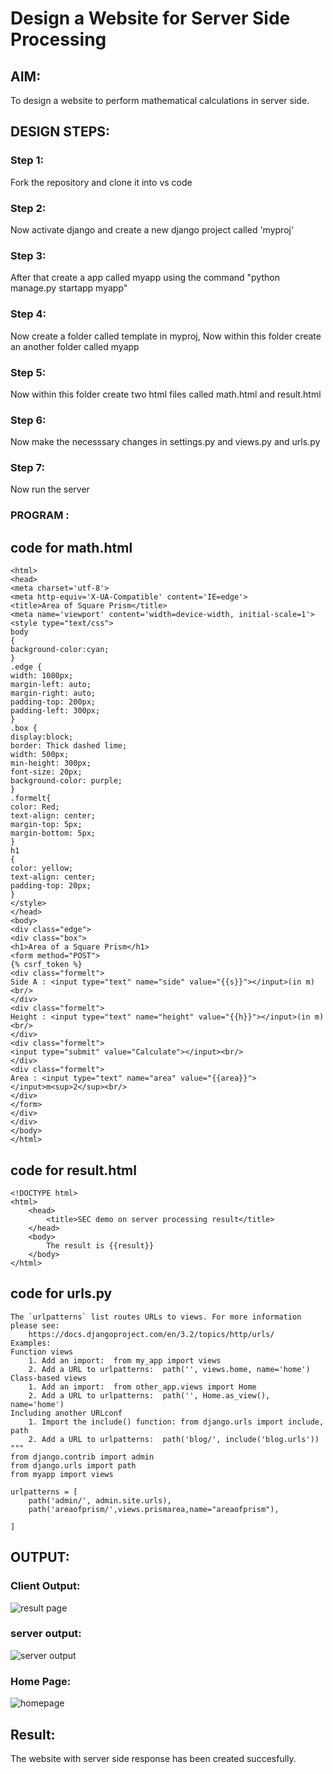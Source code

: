 # Design a Website for Server Side Processing

## AIM:
To design a website to perform mathematical calculations in server side.
## DESIGN STEPS:
### Step 1:
Fork the repository and clone it into vs code

### Step 2:
Now activate django and create a new django project called 'myproj'

### Step 3:
After that create a app called myapp using the command "python manage.py startapp myapp"

### Step 4:
Now create a folder called template in myproj, Now within this folder create an another folder called myapp

### Step 5:
Now within this folder create two html files called math.html and result.html

### Step 6:
Now make the necesssary changes in settings.py and views.py and urls.py

### Step 7:
Now run the server

### PROGRAM :
## code for math.html
```
<html>
<head>
<meta charset='utf-8'>
<meta http-equiv='X-UA-Compatible' content='IE=edge'>
<title>Area of Square Prism</title>
<meta name='viewport' content='width=device-width, initial-scale=1'>
<style type="text/css">
body 
{
background-color:cyan;
}
.edge {
width: 1080px;
margin-left: auto;
margin-right: auto;
padding-top: 200px;
padding-left: 300px;
}
.box {
display:block;
border: Thick dashed lime;
width: 500px;
min-height: 300px;
font-size: 20px;
background-color: purple;
}
.formelt{
color: Red;
text-align: center;
margin-top: 5px;
margin-bottom: 5px;
}
h1
{
color: yellow;
text-align: center;
padding-top: 20px;
}
</style>
</head>
<body>
<div class="edge">
<div class="box">
<h1>Area of a Square Prism</h1>
<form method="POST">
{% csrf_token %}
<div class="formelt">
Side A : <input type="text" name="side" value="{{s}}"></input>(in m)<br/>
</div>
<div class="formelt">
Height : <input type="text" name="height" value="{{h}}"></input>(in m)<br/>
</div>
<div class="formelt">
<input type="submit" value="Calculate"></input><br/>
</div>
<div class="formelt">
Area : <input type="text" name="area" value="{{area}}"></input>m<sup>2</sup><br/>
</div>
</form>
</div>
</div>
</body>
</html>
```
## code for result.html
```
<!DOCTYPE html>
<html>
    <head>
        <title>SEC demo on server processing result</title>
    </head>
    <body>
        The result is {{result}}
    </body>
</html>
```
## code for urls.py
```
The `urlpatterns` list routes URLs to views. For more information please see:
    https://docs.djangoproject.com/en/3.2/topics/http/urls/
Examples:
Function views
    1. Add an import:  from my_app import views
    2. Add a URL to urlpatterns:  path('', views.home, name='home')
Class-based views
    1. Add an import:  from other_app.views import Home
    2. Add a URL to urlpatterns:  path('', Home.as_view(), name='home')
Including another URLconf
    1. Import the include() function: from django.urls import include, path
    2. Add a URL to urlpatterns:  path('blog/', include('blog.urls'))
"""
from django.contrib import admin
from django.urls import path
from myapp import views

urlpatterns = [
    path('admin/', admin.site.urls),
    path('areaofprism/',views.prismarea,name="areaofprism"),

]
```
## OUTPUT:
### Client Output:
![result page](https://github.com/jabezs2005/serversideprocessing/assets/147473463/a4a697be-ad8b-4698-8489-8cd89cc4130f)

### server output:
![server output](https://github.com/jabezs2005/serversideprocessing/assets/147473463/3a0fc4a4-3896-4f39-8f13-d42e0dba2e58)

### Home Page:
![homepage](https://github.com/jabezs2005/serversideprocessing/assets/147473463/22137ce8-10d1-42f8-90fe-dd038b11a737)

## Result:
The website with server side response has been created succesfully.
